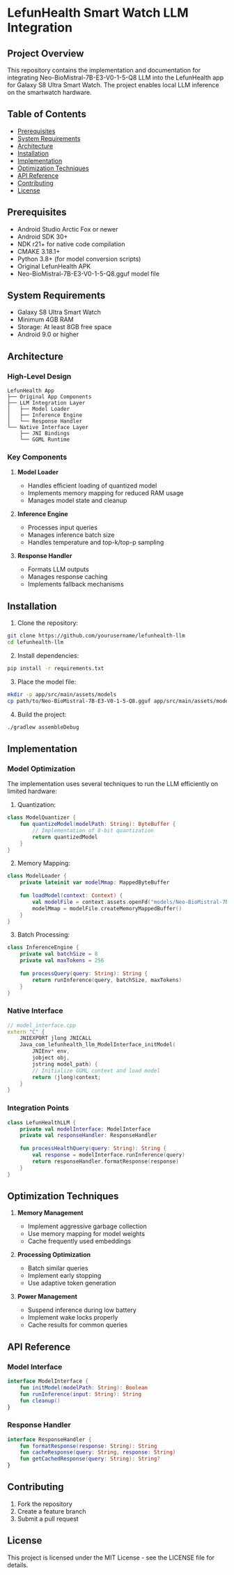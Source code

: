 # LefunHealth Smart Watch LLM Integration

## Project Overview
This repository contains the implementation and documentation for integrating Neo-BioMistral-7B-E3-V0-1-5-Q8 LLM into the LefunHealth app for Galaxy S8 Ultra Smart Watch. The project enables local LLM inference on the smartwatch hardware.

## Table of Contents
- [Prerequisites](#prerequisites)
- [System Requirements](#system-requirements)
- [Architecture](#architecture)
- [Installation](#installation)
- [Implementation](#implementation)
- [Optimization Techniques](#optimization-techniques)
- [API Reference](#api-reference)
- [Contributing](#contributing)
- [License](#license)

## Prerequisites
- Android Studio Arctic Fox or newer
- Android SDK 30+
- NDK r21+ for native code compilation
- CMAKE 3.18.1+
- Python 3.8+ (for model conversion scripts)
- Original LefunHealth APK
- Neo-BioMistral-7B-E3-V0-1-5-Q8.gguf model file

## System Requirements
- Galaxy S8 Ultra Smart Watch
- Minimum 4GB RAM
- Storage: At least 8GB free space
- Android 9.0 or higher

## Architecture

### High-Level Design
```
LefunHealth App
├── Original App Components
├── LLM Integration Layer
│   ├── Model Loader
│   ├── Inference Engine
│   └── Response Handler
└── Native Interface Layer
    ├── JNI Bindings
    └── GGML Runtime
```

### Key Components

1. **Model Loader**
   - Handles efficient loading of quantized model
   - Implements memory mapping for reduced RAM usage
   - Manages model state and cleanup

2. **Inference Engine**
   - Processes input queries
   - Manages inference batch size
   - Handles temperature and top-k/top-p sampling

3. **Response Handler**
   - Formats LLM outputs
   - Manages response caching
   - Implements fallback mechanisms

## Installation

1. Clone the repository:
```bash
git clone https://github.com/yourusername/lefunhealth-llm
cd lefunhealth-llm
```

2. Install dependencies:
```bash
pip install -r requirements.txt
```

3. Place the model file:
```bash
mkdir -p app/src/main/assets/models
cp path/to/Neo-BioMistral-7B-E3-V0-1-5-Q8.gguf app/src/main/assets/models/
```

4. Build the project:
```bash
./gradlew assembleDebug
```

## Implementation

### Model Optimization
The implementation uses several techniques to run the LLM efficiently on limited hardware:

1. Quantization:
```kotlin
class ModelQuantizer {
    fun quantizeModel(modelPath: String): ByteBuffer {
        // Implementation of 8-bit quantization
        return quantizedModel
    }
}
```

2. Memory Mapping:
```kotlin
class ModelLoader {
    private lateinit var modelMmap: MappedByteBuffer
    
    fun loadModel(context: Context) {
        val modelFile = context.assets.openFd("models/Neo-BioMistral-7B-E3-V0-1-5-Q8.gguf")
        modelMmap = modelFile.createMemoryMappedBuffer()
    }
}
```

3. Batch Processing:
```kotlin
class InferenceEngine {
    private val batchSize = 8
    private val maxTokens = 256
    
    fun processQuery(query: String): String {
        return runInference(query, batchSize, maxTokens)
    }
}
```

### Native Interface
```cpp
// model_interface.cpp
extern "C" {
    JNIEXPORT jlong JNICALL
    Java_com_lefunhealth_llm_ModelInterface_initModel(
        JNIEnv* env,
        jobject obj,
        jstring model_path) {
        // Initialize GGML context and load model
        return (jlong)context;
    }
}
```

### Integration Points
```kotlin
class LefunHealthLLM {
    private val modelInterface: ModelInterface
    private val responseHandler: ResponseHandler
    
    fun processHealthQuery(query: String): String {
        val response = modelInterface.runInference(query)
        return responseHandler.formatResponse(response)
    }
}
```

## Optimization Techniques

1. **Memory Management**
   - Implement aggressive garbage collection
   - Use memory mapping for model weights
   - Cache frequently used embeddings

2. **Processing Optimization**
   - Batch similar queries
   - Implement early stopping
   - Use adaptive token generation

3. **Power Management**
   - Suspend inference during low battery
   - Implement wake locks properly
   - Cache results for common queries

## API Reference

### Model Interface
```kotlin
interface ModelInterface {
    fun initModel(modelPath: String): Boolean
    fun runInference(input: String): String
    fun cleanup()
}
```

### Response Handler
```kotlin
interface ResponseHandler {
    fun formatResponse(response: String): String
    fun cacheResponse(query: String, response: String)
    fun getCachedResponse(query: String): String?
}
```

## Contributing
1. Fork the repository
2. Create a feature branch
3. Submit a pull request

## License
This project is licensed under the MIT License - see the LICENSE file for details.
